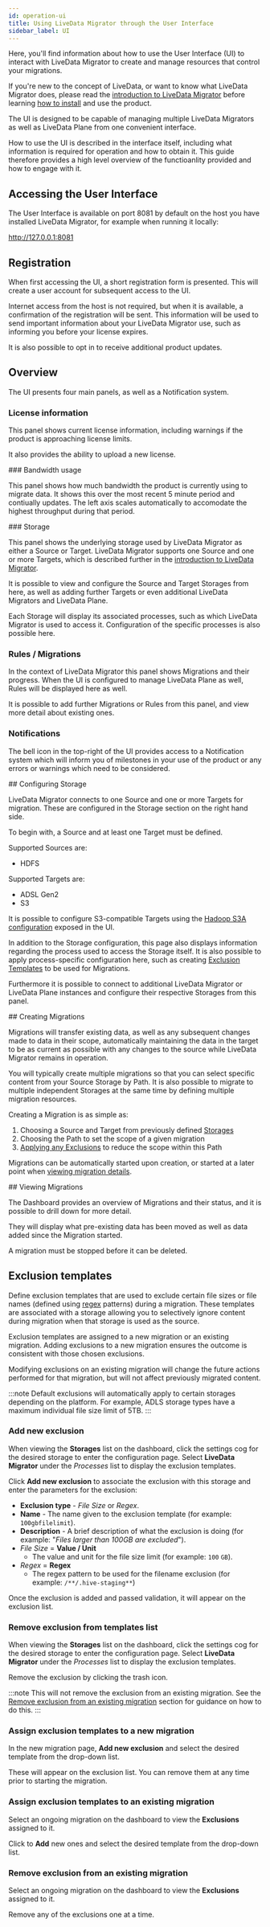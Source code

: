 ```yaml
---
id: operation-ui
title: Using LiveData Migrator through the User Interface
sidebar_label: UI
---
```


Here, you'll find information about how to use the User Interface (UI) to interact with LiveData Migrator to create and manage resources that control your migrations.

If you're new to the concept of LiveData, or want to know what LiveData Migrator does, please read the [introduction to LiveData Migrator](./about.md) before learning [how to install](./installation.md) and use the product.

The UI is designed to be capable of managing multiple LiveData Migrators as well as LiveData Plane from one convenient interface.

How to use the UI is described in the interface itself, including what information is required for operation and how to obtain it. This guide therefore provides a high level overview of the functioanlity provided and how to engage with it.

## Accessing the User Interface

The User Interface is available on port 8081 by default on the host you have installed LiveData Migrator, for example when running it locally:

http://127.0.0.1:8081

## Registration

When first accessing the UI, a short registration form is presented. This will create a user account for subsequent access to the UI.

Internet access from the host is not required, but when it is available, a confirmation of the registration will be sent. This information will be used to send important information about your LiveData Migrator use, such as informing you before your license expires.

It is also possible to opt in to receive additional product updates.

## Overview

The UI presents four main panels, as well as a Notification system.

### License information

This panel shows current license information, including warnings if the product is approaching license limits.

It also provides the ability to upload a new license.

### Bandwidth usage

This panel shows how much bandwidth the product is currently using to migrate data. It shows this over the most recent 5 minute period and contiually updates. The left axis scales automatically to accomodate the highest throughput during that period.

### Storage

This panel shows the underlying storage used by LiveData Migrator as either a Source or Target. LiveData Migrator supports one Source and one or more Targets, which is described further in the [introduction to LiveData Migrator](./about.md).

It is possible to view and configure the Source and Target Storages from here, as well as adding further Targets or even additional LiveData Migrators and LiveData Plane.

Each Storage will display its associated processes, such as which LiveData Migrator is used to access it. Configuration of the specific processes is also possible here.

### Rules / Migrations

In the context of LiveData Migrator this panel shows Migrations and their progress.
When the UI is configured to manage LiveData Plane as well, Rules will be displayed here as well.

It is possible to add further Migrations or Rules from this panel, and view more detail about existing ones.

### Notifications

The bell icon in the top-right of the UI provides access to a Notification system which will inform you of milestones in your use of the product or any errors or warnings which need to be considered.

## Configuring Storage

LiveData Migrator connects to one Source and one or more Targets for migration.
These are configured in the Storage section on the right hand side.

To begin with, a Source and at least one Target must be defined.

Supported Sources are:
* HDFS

Supported Targets are:

* ADSL Gen2
* S3

It is possible to configure S3-compatible Targets using the [Hadoop S3A configuration](http://hadoop.apache.org/docs/current/hadoop-aws/tools/hadoop-aws/index.html) exposed in the UI.

In addition to the Storage configuration, this page also displays information regarding the process used to access the Storage itself. It is also possible to apply process-specific configuration here, such as creating [Exclusion Templates](##Exclusiontemplates) to be used for Migrations.

Furthermore it is possible to connect to additional LiveData Migrator or LiveData Plane instances and configure their respective Storages from this panel.

## Creating Migrations

Migrations will transfer existing data, as well as any subsequent changes made to data in their scope, automatically maintaining the data in the target to be as current as possible with any changes to the source while LiveData Migrator remains in operation.

You will typically create multiple migrations so that you can select specific content from your Source Storage by Path. It is also possible to migrate to multiple independent Storages at the same time by defining multiple migration resources.

Creating a Migration is as simple as:

1. Choosing a Source and Target from previously defined [Storages](##ConfiguringStorage)
2. Choosing the Path to set the scope of a given migration
3. [Applying any Exclusions](###Assignexclusiontemplatestoanewmigration) to reduce the scope within this Path

Migrations can be automatically started upon creation, or started at a later point when [viewing migration details](##ViewingMigrations).

## Viewing Migrations

The Dashboard provides an overview of Migrations and their status, and it is possible to drill down for more detail.

They will display what pre-existing data has been moved as well as data added since the Migration started.

A migration must be stopped before it can be deleted.

## Exclusion templates

Define exclusion templates that are used to exclude certain file sizes or file names (defined using [regex](https://regexr.com/) patterns) during a migration. These templates are associated with a storage allowing you to selectively ignore content during migration when that storage is used as the source.

Exclusion templates are assigned to a new migration or an existing migration. Adding exclusions to a new migration ensures the outcome is consistent with those chosen exclusions.

Modifying exclusions on an existing migration will change the future actions performed for that migration, but will not affect previously migrated content.

:::note
Default exclusions will automatically apply to certain storages depending on the platform. For example, ADLS storage types have a maximum individual file size limit of 5TB.
:::

### Add new exclusion

When viewing the **Storages** list on the dashboard, click the settings cog for the desired storage to enter the configuration page. Select **LiveData Migrator** under the _Processes_ list to display the exclusion templates.

Click **Add new exclusion** to associate the exclusion with this storage and enter the parameters for the exclusion:

* **Exclusion type** - _File Size_ or _Regex_.
* **Name** - The name given to the exclusion template (for example: `100gbfilelimit`).
* **Description** - A brief description of what the exclusion is doing (for example: "_Files larger than 100GB are excluded_").
* _File Size_ = **Value / Unit**
  * The value and unit for the file size limit (for example: `100` `GB`). 
* _Regex_ = **Regex**
  * The regex pattern to be used for the filename exclusion (for example: `/**/.hive-staging**`)

Once the exclusion is added and passed validation, it will appear on the exclusion list.

### Remove exclusion from templates list

When viewing the **Storages** list on the dashboard, click the settings cog for the desired storage to enter the configuration page. Select **LiveData Migrator** under the _Processes_ list to display the exclusion templates.

Remove the exclusion by clicking the trash icon.

:::note
This will not remove the exclusion from an existing migration. See the [Remove exclusion from an existing migration](#remove-exclusion-from-an-existing-migration) section for guidance on how to do this.
:::

### Assign exclusion templates to a new migration

In the new migration page, **Add new exclusion** and select the desired template from the drop-down list.

These will appear on the exclusion list. You can remove them at any time prior to starting the migration.

### Assign exclusion templates to an existing migration

Select an ongoing migration on the dashboard to view the **Exclusions** assigned to it.

Click to **Add** new ones and select the desired template from the drop-down list.

### Remove exclusion from an existing migration

Select an ongoing migration on the dashboard to view the **Exclusions** assigned to it.

Remove any of the exclusions one at a time.